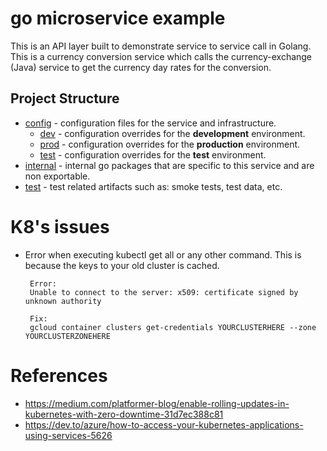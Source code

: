 # go microservice example

This is an API layer built to demonstrate service to service call in Golang. This is a currency conversion service which calls the
currency-exchange (Java) service to get the currency day rates for the conversion.

## Project Structure

- [config](./config) -  configuration files for the service and infrastructure.
    - [dev](./config/dev) - configuration overrides for the **development** environment.
    - [prod](./config/prod) - configuration overrides for the **production** environment.
    - [test](./config/test) - configuration overrides for the **test** environment.
- [internal](./internal) - internal go packages that are specific to this service and are non exportable.
- [test](./test) - test related artifacts such as: smoke tests, test data, etc.
    
# K8's issues
* Error when executing kubectl get all or any other command. This is because the keys to your old cluster is cached.
   ```
    Error:
    Unable to connect to the server: x509: certificate signed by unknown authority
    
    Fix:
    gcloud container clusters get-credentials YOURCLUSTERHERE --zone YOURCLUSTERZONEHERE
    ```
# References
* https://medium.com/platformer-blog/enable-rolling-updates-in-kubernetes-with-zero-downtime-31d7ec388c81
* https://dev.to/azure/how-to-access-your-kubernetes-applications-using-services-5626